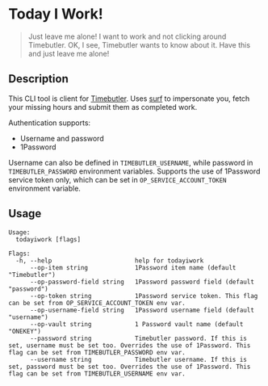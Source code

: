 # Today I Work!

> Just leave me alone! I want to work and not clicking around Timebutler. OK, I see, Timebutler wants to know about it. Have this and just leave me alone!

## Description

This CLI tool is client for [Timebutler](https://timebutler.de). Uses [surf](https://github.com/headzoo/surf) to impersonate you, fetch your missing hours and submit them as completed work.

Authentication supports:

- Username and password
- 1Password

Username can also be defined in `TIMEBUTLER_USERNAME`, while password in `TIMEBUTLER_PASSWORD` environment variables.
Supports the use of 1Password service token only, which can be set in `OP_SERVICE_ACCOUNT_TOKEN` environment variable.

## Usage

```
Usage:
  todayiwork [flags]

Flags:
  -h, --help                       help for todayiwork
      --op-item string             1Password item name (default "Timebutler")
      --op-password-field string   1Password password field (default "password")
      --op-token string            1Password service token. This flag can be set from OP_SERVICE_ACCOUNT_TOKEN env var.
      --op-username-field string   1Password username field (default "username")
      --op-vault string            1 Password vault name (default "ONEKEY")
      --password string            Timebutler password. If this is set, username must be set too. Overrides the use of 1Password. This flag can be set from TIMEBUTLER_PASSWORD env var.
      --username string            Timebutler username. If this is set, password must be set too. Overrides the use of 1Password. This flag can be set from TIMEBUTLER_USERNAME env var.
```
